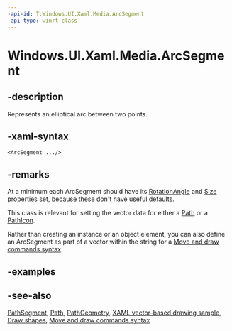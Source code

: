 ```yaml
---
-api-id: T:Windows.UI.Xaml.Media.ArcSegment
-api-type: winrt class
---
```


<!-- Class syntax.
public class ArcSegment : Windows.UI.Xaml.Media.PathSegment, Windows.UI.Xaml.Media.IArcSegment
-->

# Windows.UI.Xaml.Media.ArcSegment

## -description
Represents an elliptical arc between two points.



## -xaml-syntax
```xaml
<ArcSegment .../>
```


## -remarks
At a minimum each ArcSegment should have its [RotationAngle](arcsegment_rotationangle.md) and [Size](arcsegment_size.md) properties set, because these don't have useful defaults.

This class is relevant for setting the vector data for either a [Path](../windows.ui.xaml.shapes/path.md) or a [PathIcon](../windows.ui.xaml.controls/pathicon.md).

Rather than creating an instance or an object element, you can also define an ArcSegment as part of a vector within the string for a [Move and draw commands syntax](/windows/uwp/xaml-platform/move-draw-commands-syntax).

## -examples

## -see-also
[PathSegment](pathsegment.md), [Path](../windows.ui.xaml.shapes/path.md), [PathGeometry](pathgeometry.md), [XAML vector-based drawing sample](https://github.com/microsoftarchive/msdn-code-gallery-microsoft/tree/master/Official%20Windows%20Platform%20Sample/XAML%20vector-based%20drawing%20sample), [Draw shapes](/windows/uwp/graphics/drawing-shapes), [Move and draw commands syntax](/windows/uwp/xaml-platform/move-draw-commands-syntax)
